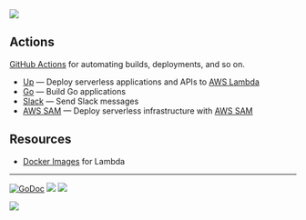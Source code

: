 <img src="http://tjholowaychuk.com:6000/svg/title/APEX/ACTIONS">

## Actions

[GitHub Actions](https://github.com/features/actions) for automating builds, deployments, and so on.

- [Up](./up) — Deploy serverless applications and APIs to [AWS Lambda](https://aws.amazon.com/lambda/)
- [Go](./go) — Build Go applications
- [Slack](./slack) — Send Slack messages
- [AWS SAM](./aws/sam) — Deploy serverless infrastructure with [AWS SAM](https://aws.amazon.com/serverless/sam/)

## Resources

- [Docker Images](https://github.com/lambci/docker-lambda) for Lambda

---

[![GoDoc](https://godoc.org/github.com/apex/actions?status.svg)](https://godoc.org/github.com/apex/actions)
![](https://img.shields.io/badge/license-MIT-blue.svg)
![](https://img.shields.io/badge/status-stable-green.svg)

<a href="https://apex.sh"><img src="http://tjholowaychuk.com:6000/svg/sponsor"></a>
